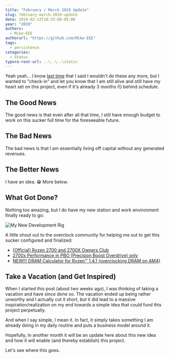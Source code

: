 ```yaml
---
title: "February / March 2019 Update"
slug: february-march-2019-update
date: 2019-02-12T10:33:08-05:00
year: "2019"
authors:
  - Mike-EEE
authorurl: "https://github.com/Mike-EEE"
tags:
  - persistence
categories:
  - Status
typora-root-url: ..\..\..\static
---
```


Yeah yeah... I know [last time](https://blog.superdotnet.run/2019/01/january-2019-update/) that I said I wouldn't do these any more, but I wanted to "check-in" and let you know that I am still alive and still have my heart set on this project, even if it's already 3 months (!) behind schedule.

## The Good News

The good news is that even after all that time, I still have enough budget to work on this sucker full time for the foreseeable future.

## The Bad News

The bad news is that I am essentially living off capital without any generated revenues.

## The Better News

I have an idea. 😁  More below.

## What Got Done?

Nothing too amazing, but I do have my new station and work environment finally ready to go:

![My New Development Rig](/images/20190124_083228.jpg)

A little shout out to the overclock community for helping me out to get this sucker configured and finalized:

- [[Official] Ryzen 2700 and 2700X Owners Club](https://www.overclock.net/forum/10-amd-cpus/1689833-official-ryzen-2700-2700x-owners-club-158.html)
- [2700x Performance in PBO (Precision Boost Overdrive) only](https://www.overclock.net/forum/10-amd-cpus/1717200-2700x-performance-pbo-precision-boost-overdrive-only.html)
- [NEW!!! DRAM Calculator for Ryzen™ 1.4.1 (overclocking DRAM on AM4)](https://www.overclock.net/forum/13-amd-general/1640919-new-dram-calculator-ryzena-1-4-1-overclocking-dram-am4.html)

## Take a Vacation (and Get Inspired)

When I started this post (about two weeks ago), I was thinking of taking a vacation and have since done so.  The vacation ended up being rather unworthy and I actually cut it short, *but* it did lead to a massive inspiration/realization on my end towards a simple idea that could fund this project perpetually.

And when I say simple, I mean it.  In fact, it simply takes something I am already doing in my daily routine and puts a business model around it.

Hopefully, in another month it will be an update here about this new idea and how it will enable (and thereby establish) this project.

Let's see where this goes.